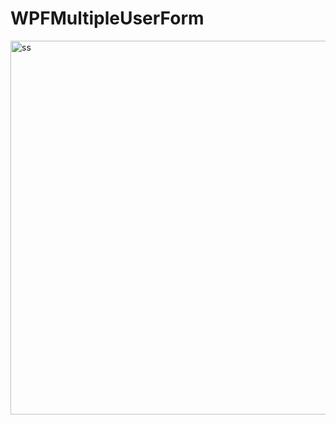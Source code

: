 # WPFMultipleUserForm
<img width="598" alt="ss" src="https://github.com/IbniMukhtar/WPFMultipleUserForm/assets/47204311/a2d8f33b-a45f-4a3a-a3b1-4b9d7f6c5813">
